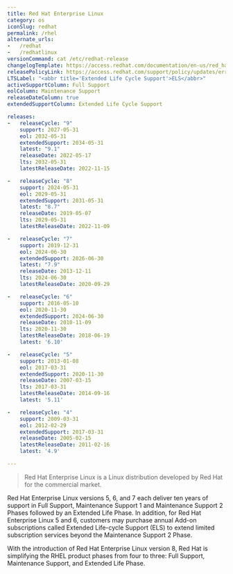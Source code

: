 ```yaml
---
title: Red Hat Enterprise Linux
category: os
iconSlug: redhat
permalink: /rhel
alternate_urls:
-   /redhat
-   /redhatlinux
versionCommand: cat /etc/redhat-release
changelogTemplate: https://access.redhat.com/documentation/en-us/red_hat_enterprise_linux/__RELEASE_CYCLE__/html/__LATEST___release_notes/overview
releasePolicyLink: https://access.redhat.com/support/policy/updates/errata
LTSLabel: "<abbr title='Extended Life Cycle Support'>ELS</abbr>"
activeSupportColumn: Full Support
eolColumn: Maintenance Support
releaseDateColumn: true
extendedSupportColumn: Extended Life Cycle Support

releases:
-   releaseCycle: "9"
    support: 2027-05-31
    eol: 2032-05-31
    extendedSupport: 2034-05-31
    latest: "9.1"
    releaseDate: 2022-05-17
    lts: 2032-05-31
    latestReleaseDate: 2022-11-15

-   releaseCycle: "8"
    support: 2024-05-31
    eol: 2029-05-31
    extendedSupport: 2031-05-31
    latest: "8.7"
    releaseDate: 2019-05-07
    lts: 2029-05-31
    latestReleaseDate: 2022-11-09

-   releaseCycle: "7"
    support: 2019-12-31
    eol: 2024-06-30
    extendedSupport: 2026-06-30
    latest: "7.9"
    releaseDate: 2013-12-11
    lts: 2024-06-30
    latestReleaseDate: 2020-09-29

-   releaseCycle: "6"
    support: 2016-05-10
    eol: 2020-11-30
    extendedSupport: 2024-06-30
    releaseDate: 2010-11-09
    lts: 2020-11-30
    latestReleaseDate: 2018-06-19
    latest: '6.10'

-   releaseCycle: "5"
    support: 2013-01-08
    eol: 2017-03-31
    extendedSupport: 2020-11-30
    releaseDate: 2007-03-15
    lts: 2017-03-31
    latestReleaseDate: 2014-09-16
    latest: '5.11'

-   releaseCycle: "4"
    support: 2009-03-31
    eol: 2012-02-29
    extendedSupport: 2017-03-31
    releaseDate: 2005-02-15
    latestReleaseDate: 2011-02-16
    latest: '4.9'

---
```


> Red Hat Enterprise Linux is a Linux distribution developed by Red Hat for the commercial market.

Red Hat Enterprise Linux versions 5, 6, and 7 each deliver ten years of support in Full Support, Maintenance Support 1 and Maintenance Support 2 Phases followed by an Extended Life Phase. In addition, for Red Hat Enterprise Linux 5 and 6, customers may purchase annual Add-on subscriptions called Extended Life-cycle Support (ELS) to extend limited subscription services beyond the Maintenance Support 2 Phase.

With the introduction of Red Hat Enterprise Linux version 8, Red Hat is simplifying the RHEL product phases from four to three: Full Support, Maintenance Support, and Extended Life Phase.
